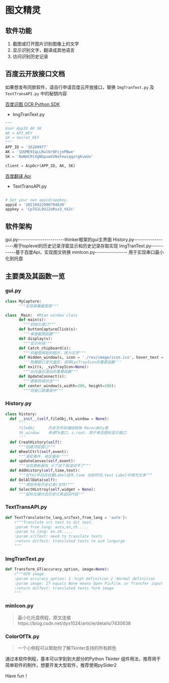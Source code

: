 # 图文精灵

## 软件功能
  1. 截图或打开图片识别图像上的文字
  2. 显示识别文字，翻译成其他语言
  3. 访问识别历史记录


## 百度云开放接口文档
如果想发布同款软件，请自行申请百度云开放接口，替换 `ImgTranText.py` 及 `TextTransAPI.py` 中的秘钥内容

[百度识图 OCR Python SDK](https://cloud.baidu.com/doc/OCR/s/wkibizyjk)
* ImgTranText.py
```python
"""
User AppID AK SK
AK = API_KEY
SK = Secret_KEY
"""
APP_ID = '16289977'
AK = '1UUME9IqLLRwlbrQFcjePBwe'
SK = '0wNmCRtXgNGpvwGVNxFewiqqzrgKvwUv'

client = AipOcr(APP_ID, AK, SK)
```

[百度翻译 Api](https://api.fanyi.baidu.com/doc/21)
* TextTransAPI.py

```python

# Set your own appid/appkey.
appid = '20210422000794630'
appkey = 'Cp7G1L9U12aRsx3_tk2c'
```


## 软件架构
  gui.py-----------------------thinker框架的gui主界面
  History.py------------------用于toplevel的历史记录浮窗显示和历史记录存取实现
  ImgTranText.py-----------基于百度Api，实现图文转换
  minIcon.py----------------  用于实现串口最小化到托盘


## 主要类及其函数一览

### gui.py
```python
class MyCapture:
      """实现屏幕截图类"""

class _Main:  #Mian window class
      def main(s):
        """初始化窗口"""
      def buttonCaptureClick(s):
        """桌面截图函数"""
      def display(s):
        """显示布局"""
      def Catch_chipboard(s):
        """将截图得到的图片，转为文字"""
      def Hidden_window(s, icon = './res/image/icon.ico', hover_text = "图文精灵"):
        '''隐藏窗口至托盘区，调用SysTrayIcon的重要函数'''
      def exit(s, _sysTrayIcon=None):
        """从托盘区退出的重要函数"""
      def UpdateConnect(s):
        """更新网络状态"""
      def center_window(s,width=300, height=200):
        """将窗口屏幕居中"""
```

### History.py
```python
class history:
  def __init__(self,fileObj,tk_window = None):
      '''
      fileObj      历史文件存储结构体 RecordHty类
      tk_window    传递Tk窗口，s.root，用于单击图标显示窗口
      '''
  def CreatHistory(self):
      """创建顶层窗口"""
  def WheelCtrl(self,event):
      """滚轮事件，绑定画布'"""
  def updateCanvas(self,event):
      """动态更新画布 少了这个就滚动不了"""
  def AddHistory(self,time,text):
      """在fm1中动态创建Label组件,time 当前时间,text Label中填充文本"""
  def DelAllData(self):
      """清除所有历史记录(文件)"""
  def SelectHistroy(self,widget = None):
      """鼠标左键点击历史元素返回内容"""

```
### TextTransAPI.py
```python
def TextTranslate(to_lang,srcText,from_lang = 'auto'):
    r"""Translate src text to dst text.
    :param from_lang: auto,en,zh.....
    :param to_lang: en.zh.....
    :param srcText: need to translate texts
    :return dstTest: translated texts to aim langurge 
    """
```

### ImgTranText.py
```python
def Transform_GT(accuracy_option, image=None):
    r"""OCR image.
    :param accuracy_option: 1：high definition 2：Normal definition
    :param image: If equals None means Open PicFile，or Transfer input 
    :return dstTest: translated texts form image
    """
```

### minIcon.py 
> 最小化托盘例程，原文连接https://blog.csdn.net/dyx1024/article/details/7430638

### ColorOfTk.py 
> 一个小例程可以帮助你了解Tkinter支持的所有颜色


通过本软件例程，基本可以学到到大部分的Python Tkinter 组件用法，推荐用于简单软件的制作，想要开发大型软件，推荐使用pySider2

Have fun！
